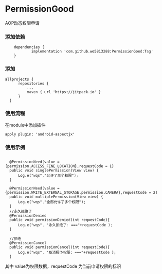 # PermissionGood
AOP动态权限申请
### 添加依赖
```
	dependencies {
	        implementation 'com.github.wo5813288:PermissionGood:Tag'
	}
  ```
  ### 添加
  ```
  allprojects {
		repositories {
			...
			maven { url 'https://jitpack.io' }
		}
	}
  ```
  ### 使用流程
  在module中添加插件
  ```
  apply plugin: 'android-aspectjx'
  ```
  ### 使用示例
  ```
  
    @PermissionNeed(value = {permission.ACCESS_FINE_LOCATION},requestCode = 1)
    public void singlePermission(View view) {
        Log.e("wqs","允许了单个权限");
    }

    @PermissionNeed(value = {permission.WRITE_EXTERNAL_STORAGE,permission.CAMERA},requestCode = 2)
    public void multiplePermission(View view) {
        Log.e("wqs","全部允许了多个权限");
    }
    //永久拒绝了
    @PermissionDenied
    public void permissionDenied(int requestCode){
        Log.e("wqs", "永久拒绝了: ==="+requestCode );
    }

    //拒绝
    @PermissionCancel
    public void permissionCancel(int requestCode){
        Log.e("wqs", "取消授予权限: ==="+requestCode );
    }
  ```
  其中 value为权限数据，requestCode 为当前申请权限的标识
  

